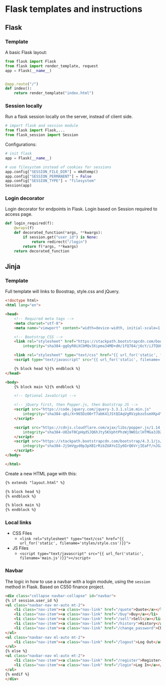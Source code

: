 # Flask templates and instructions

## Flask

### Template
A basic Flask layout:

```python
from flask import Flask
from flask import render_template, request
app = Flask(__name__)


@app.route("/")
def index():
    return render_template("index.html")

```

### Session locally
Run a flask session locally on the server, instead of client side.

```python
# import flask and session module
from flask import Flask,...
from flask_session import Session
```

Configurations:

```python
# init flask
app = Flask(__name__)

# use filesystem instead of cookies for sessions
app.config["SESSION_FILE_DIR"] = mkdtemp()
app.config["SESSION_PERMANENT"] = False
app.config["SESSION_TYPE"] = "filesystem"
Session(app)
```

### Login decorator
Login decorator for endpoints in Flask. Login based on Session required to access page.

```python
def login_required(f):
    @wraps(f)
    def decorated_function(*args, **kwargs):
        if session.get("user_id") is None:
            return redirect("/login")
        return f(*args, **kwargs)
    return decorated_function
```


## Jinja

### Template
Full template will links to Boostrap, style.css and jQuery.


```html
<!doctype html>
<html lang="en">

<head>
    <!-- Required meta tags -->
    <meta charset="utf-8">
    <meta name="viewport" content="width=device-width, initial-scale=1, shrink-to-fit=no">

    <!-- Bootstrap CSS -->
    <link rel="stylesheet" href="https://stackpath.bootstrapcdn.com/bootstrap/4.3.1/css/bootstrap.min.css"
        integrity="sha384-ggOyR0iXCbMQv3Xipma34MD+dH/1fQ784/j6cY/iJTQUOhcWr7x9JvoRxT2MZw1T" crossorigin="anonymous">

    <link rel="stylesheet" type="text/css" href="{{ url_for('static', filename='styles/style.css')}}">
    <script type="text/javascript" src="{{ url_for('static', filename='username.js')}}"></script>

    {% block head %}{% endblock %}
</head>

<body>
    {% block main %}{% endblock %}

    <!-- Optional JavaScript -->

    <!-- jQuery first, then Popper.js, then Bootstrap JS -->
    <script src="https://code.jquery.com/jquery-3.3.1.slim.min.js"
        integrity="sha384-q8i/X+965DzO0rT7abK41JStQIAqVgRVzpbzo5smXKp4YfRvH+8abtTE1Pi6jizo" crossorigin="anonymous">
    </script>

    <script src="https://cdnjs.cloudflare.com/ajax/libs/popper.js/1.14.7/umd/popper.min.js"
        integrity="sha384-UO2eT0CpHqdSJQ6hJty5KVphtPhzWj9WO1clHTMGa3JDZwrnQq4sF86dIHNDz0W1" crossorigin="anonymous">
    </script>
    <script src="https://stackpath.bootstrapcdn.com/bootstrap/4.3.1/js/bootstrap.min.js"
        integrity="sha384-JjSmVgyd0p3pXB1rRibZUAYoIIy6OrQ6VrjIEaFf/nJGzIxFDsf4x0xIM+B07jRM" crossorigin="anonymous">
    </script>
</body>

</html>

```

Create a new HTML page with this:

```html
{% extends "layout.html" %}

{% block head %}
{% endblock %}

{% block main %}
{% endblock %}
```

### Local links

* CSS Files
  * `<link rel="stylesheet" type="text/css" href="{{ url_for('static', filename='styles/style.css')}}">`
* JS Files
  * `<script type="text/javascript" src="{{ url_for('static', filename='main.js')}}"></script>`

### Navbar
The logic in how to use a navbar with a login module, using the `session` method in Flask. Based on CS50 finance project.

```html
<div class="collapse navbar-collapse" id="navbar">
{% if session.user_id %}
<ul class="navbar-nav mr-auto mt-2">
    <li class="nav-item"><a class="nav-link" href="/quote">Quote</a></li>
    <li class="nav-item"><a class="nav-link" href="/buy">Buy</a></li>
    <li class="nav-item"><a class="nav-link" href="/sell">Sell</a></li>
    <li class="nav-item"><a class="nav-link" href="/history">History</a></li>
    <li class="nav-item"><a class="nav-link" href="/change_password">Change Password</a></li>
</ul>
<ul class="navbar-nav ml-auto mt-2">
    <li class="nav-item"><a class="nav-link" href="/logout">Log Out</a></li>
</ul>
{% else %}
<ul class="navbar-nav ml-auto mt-2">
    <li class="nav-item"><a class="nav-link" href="/register">Register</a></li>
    <li class="nav-item"><a class="nav-link" href="/login">Log In</a></li>
</ul>
{% endif %}
</div>
```
